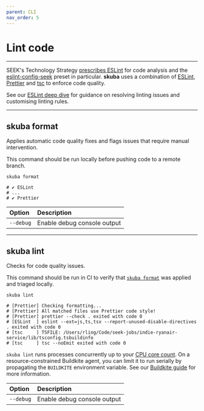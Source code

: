 ```yaml
---
parent: CLI
nav_order: 5
---
```


# Lint code

---

SEEK's Technology Strategy [prescribes ESLint] for code analysis and the [eslint-config-seek] preset in particular.
**skuba** uses a combination of [ESLint], [Prettier] and [tsc] to enforce code quality.

See our [ESLint deep dive] for guidance on resolving linting issues and customising linting rules.

---

## skuba format

Applies automatic code quality fixes and flags issues that require manual intervention.

This command should be run locally before pushing code to a remote branch.

```shell
skuba format

# ✔ ESLint
# ...
# ✔ Prettier
```

| Option    | Description                 |
| :-------- | :-------------------------- |
| `--debug` | Enable debug console output |

---

## skuba lint

Checks for code quality issues.

This command should be run in CI to verify that [`skuba format`] was applied and triaged locally.

```shell
skuba lint

# [Prettier] Checking formatting...
# [Prettier] All matched files use Prettier code style!
# [Prettier] prettier --check . exited with code 0
# [ESLint  ] eslint --ext=js,ts,tsx --report-unused-disable-directives . exited with code 0
# [tsc     ] TSFILE: /Users/rling/Code/seek-jobs/indie-ryanair-service/lib/tsconfig.tsbuildinfo
# [tsc     ] tsc --noEmit exited with code 0
```

`skuba lint` runs processes concurrently up to your [CPU core count].
On a resource-constrained Buildkite agent,
you can limit it to run serially by propagating the `BUILDKITE` environment variable.
See our [Buildkite guide] for more information.

| Option    | Description                 |
| :-------- | :-------------------------- |
| `--debug` | Enable debug console output |

[`skuba format`]: #skuba-format
[buildkite guide]: ../deep-dives/buildkite.md
[cpu core count]: https://nodejs.org/api/os.html#os_os_cpus
[eslint deep dive]: ../deep-dives/eslint.md
[eslint-config-seek]: https://github.com/seek-oss/eslint-config-seek
[eslint]: https://eslint.org/
[prescribes eslint]: (https://tech-strategy.ssod.skinfra.xyz/docs/v1/technology.html#typescript)
[prettier]: https://prettier.io/
[tsc]: https://www.typescriptlang.org/docs/handbook/compiler-options.html

